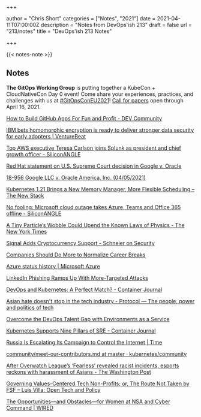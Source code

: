 +++

author = "Chris Short"
categories = ["Notes", "2021"]
date = 2021-04-11T07:00:00Z
description = "Notes from DevOps'ish 213"
draft = false
url = "213/notes"
title = "DevOps'ish 213 Notes"

+++

{{< notes-note >}}

## Notes

**The GitOps Working Group** is putting together a KubeCon + CloudNativeCon Day 0 event! Come share your experiences, practices, and challenges with us at [#GitOpsConEU2021](https://twitter.com/search?q=%23GitOpsConEU2021&src=devopsish)! [Call for papers](https://docs.google.com/forms/d/e/1FAIpQLSeNahDbiEolx6WZmtxx4L65qmq7pZTX86nQAltq2uC12tCQYg/viewform) open through April 16, 2021.

[How to Build GitHub Apps For Fun and Profit - DEV Community](https://dev.to/github/building-github-apps-for-fun-and-profit-4mid)

[IBM bets homomorphic encryption is ready to deliver stronger data security for early adopters | VentureBeat](https://venturebeat.com/2021/04/03/ibm-bets-homomorphic-encryption-is-ready-to-deliver-stronger-data-security-for-early-adopters/)

[Top AWS executive Teresa Carlson joins Splunk as president and chief growth officer - SiliconANGLE](https://siliconangle.com/2021/04/05/top-aws-executive-teresa-carlson-joins-splunk-president-chief-growth-officer/)

[Red Hat statement on U.S. Supreme Court decision in Google v. Oracle](https://www.redhat.com/en/blog/red-hat-statement-us-supreme-court-decision-google-v-oracle)

[18-956 Google LLC v. Oracle America, Inc. (04/05/2021)](https://www.supremecourt.gov/opinions/20pdf/18-956_d18f.pdf)

[Kubernetes 1.21 Brings a New Memory Manager, More Flexible Scheduling – The New Stack](https://thenewstack.io/kubernetes-1-21-brings-a-new-memory-manager-more-flexible-scheduling/)

[No fooling: Microsoft cloud outage takes Azure, Teams and Office 365 offline - SiliconANGLE](https://siliconangle.com/2021/04/01/no-foolin-microsoft-cloud-outage-takes-azure-teams-office-365-offline/)

[A Tiny Particle’s Wobble Could Upend the Known Laws of Physics - The New York Times](https://www.nytimes.com/2021/04/07/science/particle-physics-muon-fermilab-brookhaven.html#click=https://t.co/8cwwhlPCOe)

[Signal Adds Cryptocurrency Support - Schneier on Security](https://www.schneier.com/blog/archives/2021/04/wtf-signal-adds-cryptocurrency-support.html)

[Companies Should Do More to Normalize Career Breaks](https://hbr.org/2021/04/companies-should-do-more-to-normalize-career-breaks)

[Azure status history | Microsoft Azure](https://status.azure.com/en-us/status/history/)

[LinkedIn Phishing Ramps Up With More-Targeted Attacks](https://www.darkreading.com/threat-intelligence/linkedin-phishing-ramps-up-with-more-targeted-attacks/d/d-id/1340590?_mc=rss_x_drr_edt_aud_dr_x_x-rss-simple)

[DevOps and Kubernetes: A Perfect Match? - Container Journal](https://containerjournal.com/editorial-calendar/kubernetes-in-the-enterprise/devops-and-kubernetes-a-perfect-match/)

[Asian hate doesn't stop in the tech industry - Protocol — The people, power and politics of tech](https://www.protocol.com/asian-americans-model-minority)

[Overcome the DevOps Talent Gap with Environments as a Service](https://releasehub.com/blog/overcome-devops-talent-gap-with-environments-as-a-service)

[Kubernetes Supports Nine Pillars of SRE - Container Journal](https://containerjournal.com/topics/container-ecosystems/kubernetes-supports-nine-pillars-of-sre/)

[Russia Is Escalating Its Campaign to Control the Internet | Time](https://time.com/5951834/russia-control-internet/?utm_source=reddit.com)

[community/meet-our-contributors.md at master · kubernetes/community](https://github.com/kubernetes/community/blob/master/mentoring/programs/meet-our-contributors.md)

[After Overwatch League’s ‘Fearless’ revealed racist incidents, esports reckons with harassment of Asians - The Washington Post](https://www.washingtonpost.com/video-games/2021/04/07/asian-racism-esports-overwatch-fearless/?utm_source=reddit.com)

[Governing Values-Centered Tech Non-Profits; or, The Route Not Taken by FSF – Luis Villa: Open Tech and Policy](https://lu.is/blog/2021/04/07/values-centered-npos-with-kmaher/)

[The Opportunities—and Obstacles—for Women at NSA and Cyber Command | WIRED](https://www.wired.com/story/women-cybersecurity-nsa-cyber-command/)